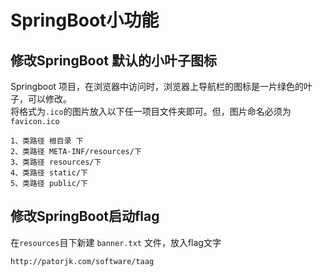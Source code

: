 # SpringBoot小功能

## 修改SpringBoot 默认的小叶子图标
Springboot 项目，在浏览器中访问时，浏览器上导航栏的图标是一片绿色的叶子，可以修改。  
将格式为`.ico`的图片放入以下任一项目文件夹即可。但，图片命名必须为`favicon.ico`  
```
1、类路径 根目录 下
2、类路径 META-INF/resources/下
3、类路径 resources/下
4、类路径 static/下
5、类路径 public/下
```

## 修改SpringBoot启动flag
在`resources`目下新建 `banner.txt` 文件，放入flag文字  

```
http://patorjk.com/software/taag
```